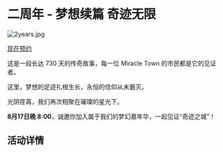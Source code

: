 # 二周年 - 梦想续篇 奇迹无限

![2years.jpg](https://mtsmc.net/img/2years/head.jpg ':size=50%')

[现在预约](https://docs.qq.com/form/page/DWXlKb0RQSVNFRk9V)

这是一段长达 730 天的传奇故事，每一位 Miracle Town 的市民都是它的见证者。

这里，梦想的足迹扎根生长，永恒的信仰从未磨灭。

光阴荏苒，我们再次相聚在璀璨的星光下。

**8月17日晚 8:00**，诚邀你加入属于我们的梦幻嘉年华，一起见证“奇迹之城”！


## 活动详情
